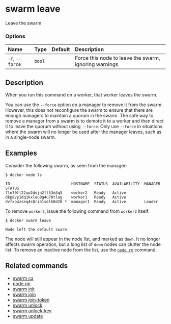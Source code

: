 # swarm leave

<!---MARKER_GEN_START-->
Leave the swarm

### Options

| Name            | Type   | Default | Description                                           |
|:----------------|:-------|:--------|:------------------------------------------------------|
| `-f`, `--force` | `bool` |         | Force this node to leave the swarm, ignoring warnings |


<!---MARKER_GEN_END-->

## Description

When you run this command on a worker, that worker leaves the swarm.

You can use the `--force` option on a manager to remove it from the swarm.
However, this does not reconfigure the swarm to ensure that there are enough
managers to maintain a quorum in the swarm. The safe way to remove a manager
from a swarm is to demote it to a worker and then direct it to leave the quorum
without using `--force`. Only use `--force` in situations where the swarm will
no longer be used after the manager leaves, such as in a single-node swarm.

## Examples

Consider the following swarm, as seen from the manager:

```console
$ docker node ls

ID                           HOSTNAME  STATUS  AVAILABILITY  MANAGER STATUS
7ln70fl22uw2dvjn2ft53m3q5    worker2   Ready   Active
dkp8vy1dq1kxleu9g4u78tlag    worker1   Ready   Active
dvfxp4zseq4s0rih1selh0d20 *  manager1  Ready   Active        Leader
```

To remove `worker2`, issue the following command from `worker2` itself:

```console
$ docker swarm leave

Node left the default swarm.
```

The node will still appear in the node list, and marked as `down`. It no longer
affects swarm operation, but a long list of `down` nodes can clutter the node
list. To remove an inactive node from the list, use the [`node rm`](node_rm.md)
command.

## Related commands

* [swarm ca](swarm_ca.md)
* [node rm](node_rm.md)
* [swarm init](swarm_init.md)
* [swarm join](swarm_join.md)
* [swarm join-token](swarm_join-token.md)
* [swarm unlock](swarm_unlock.md)
* [swarm unlock-key](swarm_unlock-key.md)
* [swarm update](swarm_update.md)
